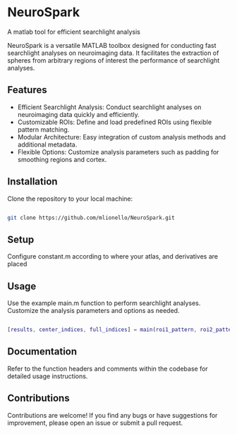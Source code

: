 # NeuroSpark
A matlab tool for efficient searchlight analysis

NeuroSpark is a versatile MATLAB toolbox designed for conducting fast searchlight analyses on neuroimaging data. It facilitates the extraction of spheres from arbitrary regions of interest the performance of searchlight analyses.

## Features

  - Efficient Searchlight Analysis: Conduct searchlight analyses on neuroimaging data quickly and efficiently.
  - Customizable ROIs: Define and load predefined ROIs using flexible pattern matching.
  - Modular Architecture: Easy integration of custom analysis methods and additional metadata.
  - Flexible Options: Customize analysis parameters such as padding for smoothing regions and cortex.

## Installation

Clone the repository to your local machine:

```bash

git clone https://github.com/mlionello/NeuroSpark.git
```

## Setup
Configure constant.m according to where your atlas, and derivatives are placed

## Usage
Use the example main.m function to perform searchlight analyses. Customize the analysis parameters and options as needed.

```matlab

[results, center_indices, full_indices] = main(roi1_pattern, roi2_pattern, analyser, mdata, opts);
```

## Documentation
Refer to the function headers and comments within the codebase for detailed usage instructions.

## Contributions
Contributions are welcome! If you find any bugs or have suggestions for improvement, please open an issue or submit a pull request.
